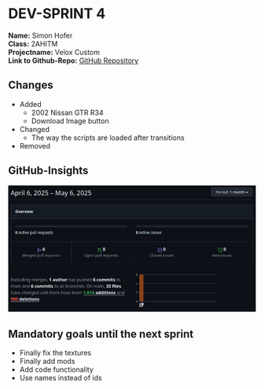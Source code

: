 # DEV-SPRINT 4

**Name:** Simon Hofer  
**Class:** 2AHITM  
**Projectname:** Velox Custom  
**Link to Github-Repo:** [GitHub Repository](https://github.com/htl-leo-medtwt-projects/2425-sommerprojekt-2ahitm-Wolkenklar/)


## Changes
- Added
  - 2002 Nissan GTR R34
  - Download Image button
- Changed 
  - The way the scripts are loaded after transitions
- Removed

## GitHub-Insights
 ![GitHub-Insights](../GitHub-Insights/07_05_2025.png)

## Mandatory goals until the next sprint
- Finally fix the textures
- Finally add mods
- Add code functionality
- Use names instead of ids